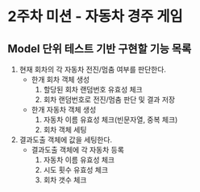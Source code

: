 # 2주차 미션 - 자동차 경주 게임

## Model 단위 테스트 기반 구현할 기능 목록
1. 현재 회차의 각 자동차 전진/멈춤 여부를 판단한다.
   - 한개 회차 객체 생성
      1. 할당된 회차 랜덤번호 유효성 체크 
      2. 회차 랜덤번호로 전진/멈춤 판단 및 결과 저장
   - 한개 자동차 객체 생성
      1. 자동차 이름 유효성 체크(빈문자열, 중복 체크)
      2. 회차 객체 세팅
2. 결과도출 객체에 값을 세팅한다.
   - 결과도출 객체에 각 자동차 등록
      1. 자동차 이름 유효성 체크
      2. 시도 횟수 유효성 체크
      2. 회차 갯수 체크